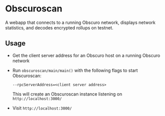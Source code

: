 # Obscuroscan

A webapp that connects to a running Obscuro network, displays network statistics, and decodes encrypted rollups on 
testnet.

## Usage

* Get the client server address for an Obscuro host on a running Obscuro network

* Run `obscuroscan/main/main()` with the following flags to start Obscuroscan:

  ```--rpcServerAddress=<client server address>```

  This will create an Obscuroscan instance listening on `http://localhost:3000/`

* Visit `http://localhost:3000/`
